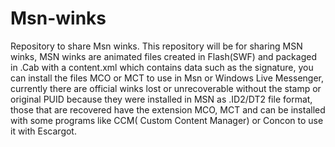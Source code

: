 # Msn-winks
Repository to share Msn winks.
This repository will be for sharing MSN winks, MSN winks are animated files created in Flash(SWF) and packaged in .Cab with a content.xml which contains data such as the signature, you can install the files MCO or MCT to use in Msn or Windows Live Messenger, currently there are official winks lost or unrecoverable without the stamp or original PUID because they were installed in MSN as .ID2/DT2 file format, those that are recovered have the extension MCO, MCT and can be installed with some programs like CCM( Custom Content Manager) or Concon
to use it with Escargot.
